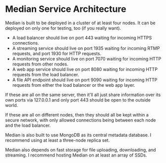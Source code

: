 # Median Service Architecture

Median is built to be deployed in a cluster of at least four nodes. It can be deployed on only one for testing, too (if you really want).

- A load balancer should live on port 443 waiting for incoming HTTPS connections.
- A streaming service should live on port 1935 waiting for incoming RTMP requests, and port 1930 for HTTP requests.
- A monitoring service should live on port 7070 waiting for incoming HTTP requests from other nodes.
- A web app service should live on port 8080 waiting for incoming HTTP requests from the load balancer.
- A file API endpoint should live on port 9090 waiting for incoming HTTP requests from either the load balancer or the web app layer.

If these are all on the same server, then it'll all just share information over its own ports via 127.0.0.1 and only port 443 should be open to the outside world.

If these are all on different nodes, then they should all be kept within a secure network, with only allowed connections being between each node and the load balancer.

Median is also built to use MongoDB as its central metadata database. I recommend using at least a three-node replica set.

Median also depends on fast storage for file uploading, downloading, and streaming. I recommend hosting Median on at least an array of SSDs.